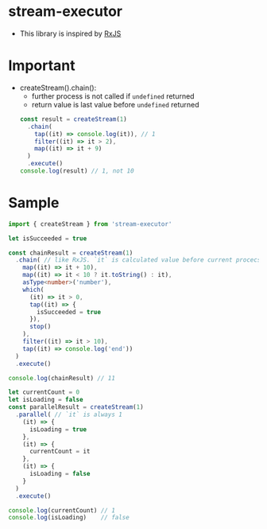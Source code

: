# stream-executor
- This library is inspired by [RxJS](https://github.com/ReactiveX/rxjs)

# Important
- createStream().chain():
  - further process is not called if `undefined` returned
  - return value is last value before `undefined` returned
  ```ts
  const result = createStream(1)
    .chain(
      tap((it) => console.log(it)), // 1
      filter((it) => it > 2),
      map((it) => it + 9)
    )
    .execute()
  console.log(result) // 1, not 10
  ``` 

# Sample
```ts
import { createStream } from 'stream-executor'

let isSucceeded = true

const chainResult = createStream(1)
  .chain( // like RxJS. `it` is calculated value before current procecss
    map((it) => it + 10),
    map((it) => it < 10 ? it.toString() : it),
    asType<number>('number'),
    which(
      (it) => it > 0,
      tap((it) => {
        isSucceeded = true
      }),
      stop()
    ),
    filter((it) => it > 10),
    tap((it) => console.log('end'))
  )
  .execute()

console.log(chainResult) // 11

let currentCount = 0
let isLoading = false
const parallelResult = createStream(1)
  .parallel( // `it` is always 1
    (it) => {
      isLoading = true
    },
    (it) => {
      currentCount = it
    },
    (it) => {
      isLoading = false
    }
  )
  .execute()

console.log(currentCount) // 1
console.log(isLoading)    // false
```
